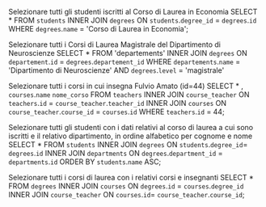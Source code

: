 Selezionare tutti gli studenti iscritti al Corso di Laurea in Economia
SELECT * FROM `students` INNER JOIN `degrees` ON `students`.`degree_id` = `degrees`.`id` WHERE `degrees`.`name` = 'Corso di Laurea in Economia';

Selezionare tutti i Corsi di Laurea Magistrale del Dipartimento di Neuroscienze
SELECT * FROM 'departements' INNER JOIN `degrees` ON `departement`.`id` = `degrees`.`departement_id`
WHERE `departements`.`name` = 'Dipartimento di Neuroscienze' AND `degrees`.`level` = 'magistrale'

Selezionare tutti i corsi in cui insegna Fulvio Amato (id=44)
SELECT * , `courses`.`name` `nome_corso` FROM `teachers` INNER JOIN `course_teacher` ON `teachers`.`id` = `course_teacher`.`teacher_id` INNER JOIN `courses` ON `course_teacher`.`course_id` = `courses`.`id` WHERE `teachers`.`id` = 44;

Selezionare tutti gli studenti con i dati relativi al corso di laurea a cui
sono iscritti e il relativo dipartimento, in ordine alfabetico per cognome e
nome
SELECT * FROM `students` INNER JOIN `degrees` ON `students`.`degree_id`= `degrees`.`id` INNER JOIN `departments` ON `degrees`.`department_id` = `departments`.`id` ORDER BY `students`.`name` ASC;

Selezionare tutti i corsi di laurea con i relativi corsi e insegnanti
SELECT * FROM `degrees` INNER JOIN `courses` ON `degrees`.`id` = `courses`.`degree_id` INNER JOIN `course_teacher` ON `courses`.`id`= `course_teacher`.`course_id`;

